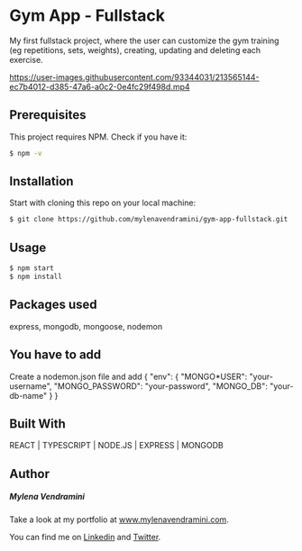 # Gym App - Fullstack

My first fullstack project, where the user can customize the gym training (eg repetitions, sets, weights), creating, updating and deleting each exercise.


https://user-images.githubusercontent.com/93344031/213565144-ec7b4012-d385-47a6-a0c2-0e4fc29f498d.mp4


## Prerequisites

This project requires NPM. Check if you have it:

```bash
$ npm -v
```

## Installation

Start with cloning this repo on your local machine:

```bash
$ git clone https://github.com/mylenavendramini/gym-app-fullstack.git
```

## Usage

```bash
$ npm start
$ npm install
```

## Packages used

express, mongodb, mongoose, nodemon

## You have to add

Create a nodemon.json file and add {
"env": {
"MONGO\*USER": "your-username",
"MONGO_PASSWORD": "your-password",
"MONGO_DB": "your-db-name"
}
}

## Built With

REACT | TYPESCRIPT | NODE.JS | EXPRESS | MONGODB

## Author

##### Mylena Vendramini

Take a look at my portfolio at www.mylenavendramini.com.

You can find me on [Linkedin](https://www.linkedin.com/in/mylenavendramini/) and [Twitter](https://twitter.com/mmvendramini).
